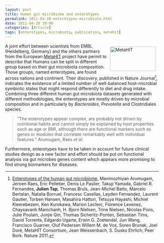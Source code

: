 ```yaml
---
layout: post
title: Human gut microbiome and enterotypes
permalink: 2011-04-20-enterotypes-microbiota.html
date: 2011-04-20 19:00
categories: [Article]
tags: [enterotypes, microbiota, publication, metahit]
---
```




<img src="http://locus.jouy.inra.fr/metahit/typo3temp/pics/048920d4b2.jpg" alt="MetaHIT" title="MetaHIT Metagenomics Human Intestinal Tract" style="float: right; border: 10px solid white;" mce_style="float: right; border: 10px solid white;" height="80" border="0" width="150">

A joint effort between scientists from EMBL (Heidelberg, Germany) and the others partners from the European [MetaHIT](http://www.metahit.eu/) project have permit to describe that Humans can be split in different group based on their gut microbiota composition. Those groups, named enterotypes, are found across nations and continent. Their discovery, published in Nature Journal[^1], indicates the existence of a limited number of well-balanced host-microbial symbiotic states that might respond differently to diet and drug intake. Combining three different human gut microbiota datasets generated with different methodologies, the enterotypes are mostly driven by microbial composition and in particularly by _Bacteroides_, _Prevotella_ and Clostridiales species. <!--more-->

>"The enterotypes appear complex, are probably not driven by nutritional habits and cannot simply be explained by host properties such as age or BMI, although there are functional markers such as genes or modules that correlate remarkably well with individual features." Arumugam, Raes _et al_.



Furthermore, enterotypes have to be taken in account for future clinical studies design as a new factor and effort should be put on functional analysis via gut microbes genes content which appears more promising to find strong biomarkers for diseases.

[^1]: [Enterotypes of the human gut microbiome.](http://dx.doi.org/10.1038/nature09944) Manimozhiyan Arumugam, Jeroen Raes, Eric Pelletier, Denis Le Paslier, Takuji Yamada, Gabriel R. Fernandes, **Julien Tap**, Thomas Bruls, Jean-Michel Batto, Marcelo Bertalan, Natalia Borruel, Francesc Casellas, Leyden Fernandez, Laurent Gautier, Torben Hansen, Masahira Hattori, Tetsuya Hayashi, Michiel Kleerebezem, Ken Kurokawa, Marion Leclerc, Florence Levenez, Chaysavanh Manichanh, H. Bjorn Nielsen, Trine Nielsen, Nicolas Pons, Julie Poulain, Junjie Qin, Thomas Sicheritz-Ponten, Sebastian Tims, David Torrents, Edgardo Ugarte, Erwin G. Zoetendal, Jun Wang, Francisco Guarner, Oluf Pedersen Willem M. de Vos, Soren Brunak, Joel Doré, MetaHIT Consortium, Jean Weissenbach, S. Dusko Ehrlich, Peer Bork. Nature 2011.